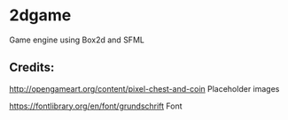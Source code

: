# 2dgame
Game engine using Box2d and SFML

## Credits:
http://opengameart.org/content/pixel-chest-and-coin
Placeholder images

https://fontlibrary.org/en/font/grundschrift
Font